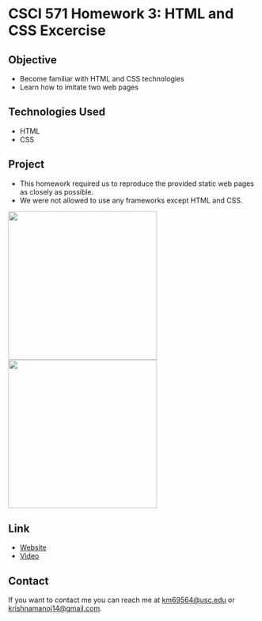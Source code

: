 # CSCI 571 Homework 3: HTML and CSS Excercise

## Objective
* Become familiar with HTML and CSS technologies
* Learn how to imitate two web pages

## Technologies Used
* HTML
* CSS

## Project
* This homework required us to reproduce the provided static web pages as closely as possible. 
* We were not allowed to use any frameworks except HTML and CSS.
<img src="https://github.com/KM-96/USC-CSCI-571-Homeworks/blob/master/Homework3/images/Home.png" width="300" height="300" />
<img src="https://github.com/KM-96/USC-CSCI-571-Homeworks/blob/master/Homework3/images/Nature.png" width="300" height="300" />

## Link
* [Website](http://km69564.freevar.com/HW3zAce6oM0zs/homepagef5XLbU69gW.html)
* [Video](https://www.youtube.com/watch?v=7f6prBHDP_I&list=PL2TYhqFuRBAM1M285F-ZHsEX0HbAEQf3J&index=2&t=0s)

## Contact
If you want to contact me you can reach me at <km69564@usc.edu> or <krishnamanoj14@gmail.com>.